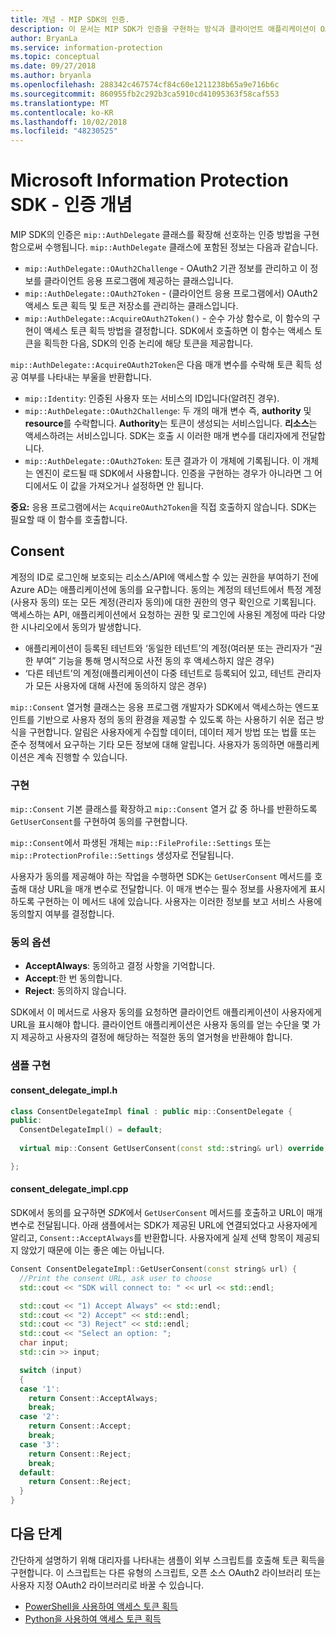 ```yaml
---
title: 개념 - MIP SDK의 인증.
description: 이 문서는 MIP SDK가 인증을 구현하는 방식과 클라이언트 애플리케이션이 OAuth2 액세스 토큰 획득 로직을 제공하기 위한 요구 사항을 이해하는 데 도움이 될 것입니다.
author: BryanLa
ms.service: information-protection
ms.topic: conceptual
ms.date: 09/27/2018
ms.author: bryanla
ms.openlocfilehash: 288342c467574cf84c60e1211238b65a9e716b6c
ms.sourcegitcommit: 860955fb2c292b3ca5910cd41095363f58caf553
ms.translationtype: MT
ms.contentlocale: ko-KR
ms.lasthandoff: 10/02/2018
ms.locfileid: "48230525"
---
```

# <a name="microsoft-information-protection-sdk---authentication-concepts"></a>Microsoft Information Protection SDK - 인증 개념

MIP SDK의 인증은 `mip::AuthDelegate` 클래스를 확장해 선호하는 인증 방법을 구현함으로써 수행됩니다. `mip::AuthDelegate` 클래스에 포함된 정보는 다음과 같습니다.

- `mip::AuthDelegate::OAuth2Challenge` - OAuth2 기관 정보를 관리하고 이 정보를 클라이언트 응용 프로그램에 제공하는 클래스입니다.
- `mip::AuthDelegate::OAuth2Token` - (클라이언트 응용 프로그램에서) OAuth2 액세스 토큰 획득 및 토큰 저장소를 관리하는 클래스입니다.
- `mip::AuthDelegate::AcquireOAuth2Token()` - 순수 가상 함수로, 이 함수의 구현이 액세스 토큰 획득 방법을 결정합니다. SDK에서 호출하면 이 함수는 액세스 토큰을 획득한 다음, SDK의 인증 논리에 해당 토큰을 제공합니다.

`mip::AuthDelegate::AcquireOAuth2Token`은 다음 매개 변수를 수락해 토큰 획득 성공 여부를 나타내는 부울을 반환합니다.

- `mip::Identity`: 인증된 사용자 또는 서비스의 ID입니다(알려진 경우).
- `mip::AuthDelegate::OAuth2Challenge`: 두 개의 매개 변수 즉, **authority** 및 **resource**를 수락합니다. **Authority**는 토큰이 생성되는 서비스입니다. **리소스**는 액세스하려는 서비스입니다. SDK는 호출 시 이러한 매개 변수를 대리자에게 전달합니다.
- `mip::AuthDelegate::OAuth2Token`: 토큰 결과가 이 개체에 기록됩니다. 이 개체는 엔진이 로드될 때 SDK에서 사용합니다. 인증을 구현하는 경우가 아니라면 그 어디에서도 이 값을 가져오거나 설정하면 안 됩니다.

**중요:** 응용 프로그램에서는 `AcquireOAuth2Token`을 직접 호출하지 않습니다. SDK는 필요할 때 이 함수를 호출합니다.

## <a name="consent"></a>Consent

계정의 ID로 로그인해 보호되는 리소스/API에 액세스할 수 있는 권한을 부여하기 전에 Azure AD는 애플리케이션에 동의를 요구합니다. 동의는 계정의 테넌트에서 특정 계정(사용자 동의) 또는 모든 계정(관리자 동의)에 대한 권한의 영구 확인으로 기록됩니다. 액세스하는 API, 애플리케이션에서 요청하는 권한 및 로그인에 사용된 계정에 따라 다양한 시나리오에서 동의가 발생합니다. 

- 애플리케이션이 등록된 테넌트와 ‘동일한 테넌트’의 계정(여러분 또는 관리자가 “권한 부여” 기능을 통해 명시적으로 사전 동의 후 액세스하지 않은 경우)
- ‘다른 테넌트’의 계정(애플리케이션이 다중 테넌트로 등록되어 있고, 테넌트 관리자가 모든 사용자에 대해 사전에 동의하지 않은 경우)

`mip::Consent` 열거형 클래스는 응용 프로그램 개발자가 SDK에서 액세스하는 엔드포인트를 기반으로 사용자 정의 동의 환경을 제공할 수 있도록 하는 사용하기 쉬운 접근 방식을 구현합니다. 알림은 사용자에게 수집할 데이터, 데이터 제거 방법 또는 법률 또는 준수 정책에서 요구하는 기타 모든 정보에 대해 알립니다. 사용자가 동의하면 애플리케이션은 계속 진행할 수 있습니다. 

### <a name="implementation"></a>구현

`mip::Consent` 기본 클래스를 확장하고 `mip::Consent` 열거 값 중 하나를 반환하도록 `GetUserConsent`를 구현하여 동의를 구현합니다. 

`mip::Consent`에서 파생된 개체는 `mip::FileProfile::Settings` 또는 `mip::ProtectionProfile::Settings` 생성자로 전달됩니다.

사용자가 동의를 제공해야 하는 작업을 수행하면 SDK는 `GetUserConsent` 메서드를 호출해 대상 URL을 매개 변수로 전달합니다. 이 매개 변수는 필수 정보를 사용자에게 표시하도록 구현하는 이 메서드 내에 있습니다. 사용자는 이러한 정보를 보고 서비스 사용에 동의할지 여부를 결정합니다. 

### <a name="consent-options"></a>동의 옵션

- **AcceptAlways**: 동의하고 결정 사항을 기억합니다.
- **Accept**:한 번 동의합니다.
- **Reject**: 동의하지 않습니다.

SDK에서 이 메서드로 사용자 동의를 요청하면 클라이언트 애플리케이션이 사용자에게 URL을 표시해야 합니다. 클라이언트 애플리케이션은 사용자 동의를 얻는 수단을 몇 가지 제공하고 사용자의 결정에 해당하는 적절한 동의 열거형을 반환해야 합니다.

### <a name="sample-implementation"></a>샘플 구현

#### <a name="consentdelegateimplh"></a>consent_delegate_impl.h

```cpp
class ConsentDelegateImpl final : public mip::ConsentDelegate {
public:
  ConsentDelegateImpl() = default;
  
  virtual mip::Consent GetUserConsent(const std::string& url) override;

};
```

#### <a name="consentdelegateimplcpp"></a>consent_delegate_impl.cpp

SDK에서 동의를 요구하면 *SDK*에서 `GetUserConsent` 메서드를 호출하고 URL이 매개 변수로 전달됩니다. 아래 샘플에서는 SDK가 제공된 URL에 연결되었다고 사용자에게 알리고, `Consent::AcceptAlways`를 반환합니다. 사용자에게 실제 선택 항목이 제공되지 않았기 때문에 이는 좋은 예는 아닙니다.

```cpp
Consent ConsentDelegateImpl::GetUserConsent(const string& url) {
  //Print the consent URL, ask user to choose
  std::cout << "SDK will connect to: " << url << std::endl;

  std::cout << "1) Accept Always" << std::endl;
  std::cout << "2) Accept" << std::endl;
  std::cout << "3) Reject" << std::endl;
  std::cout << "Select an option: ";
  char input;
  std::cin >> input;

  switch (input)
  {
  case '1':
    return Consent::AcceptAlways;
    break;
  case '2':
    return Consent::Accept;
    break;
  case '3':
    return Consent::Reject;
    break;
  default:
    return Consent::Reject;
  }  
}
```

## <a name="next-steps"></a>다음 단계

간단하게 설명하기 위해 대리자를 나타내는 샘플이 외부 스크립트를 호출해 토큰 획득을 구현합니다. 이 스크립트는 다른 유형의 스크립트, 오픈 소스 OAuth2 라이브러리 또는 사용자 지정 OAuth2 라이브러리로 바꿀 수 있습니다.

- [PowerShell을 사용하여 액세스 토큰 획득](concept-authentication-acquire-token-ps.md)
- [Python을 사용하여 액세스 토큰 획득](concept-authentication-acquire-token-py.md)
